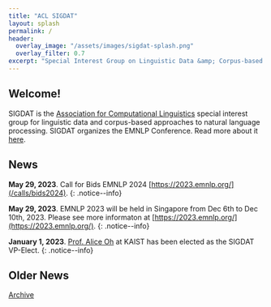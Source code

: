 ```yaml
---
title: "ACL SIGDAT"
layout: splash
permalink: /
header:
  overlay_image: "/assets/images/sigdat-splash.png"
  overlay_filter: 0.7
excerpt: "Special Interest Group on Linguistic Data &amp; Corpus-based Approaches to Natural Language Processing<br/><br/>Organizer of EMNLP"
---
```


## Welcome&#33;

SIGDAT is the [Association for Computational Linguistics](https://aclweb.org) special interest group for linguistic data and corpus-based approaches to natural language processing. SIGDAT organizes the EMNLP Conference. Read more about it [here](/about).

## News

**May 29, 2023**. Call for Bids EMNLP 2024 [https://2023.emnlp.org/](/calls/bids2024).
{: .notice--info}

**May 29, 2023**. EMNLP 2023 will be held in Singapore from Dec 6th to Dec 10th, 2023. Please see more informaton at [https://2023.emnlp.org/](https://2023.emnlp.org/).
{: .notice--info}

**January 1, 2023**. [Prof. Alice Oh](https://aliceoh9.github.io/) at KAIST has been elected as the SIGDAT VP-Elect.
{: .notice--info}

## Older News

[Archive](/archive)

